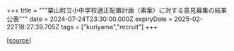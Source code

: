 +++
title = """栗山町立小中学校適正配置計画（素案）に対する意見募集の結果公表"""
date = 2024-07-24T23:30:00.000Z
expiryDate = 2025-02-22T18:27:39.705Z
tags = ["kuriyama","recruit"]
+++


[[source]](https://www.town.kuriyama.hokkaido.jp/site/mirai/27350.html)
